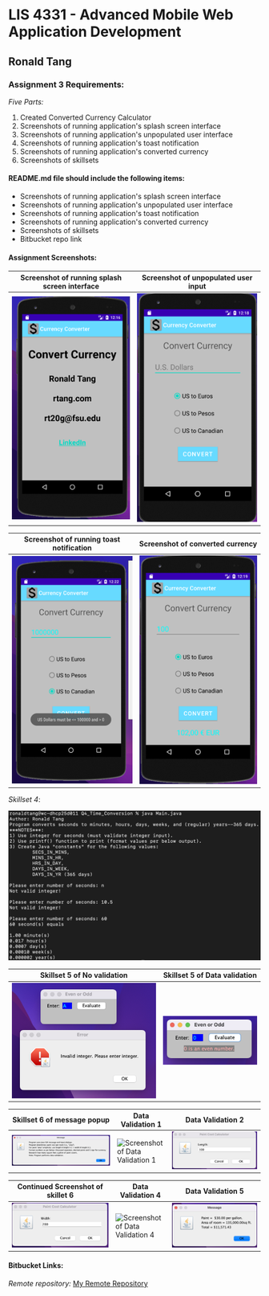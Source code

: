 # LIS 4331 - Advanced Mobile Web Application Development

## Ronald Tang

### Assignment 3 Requirements:

*Five Parts:*

1. Created Converted Currency Calculator
2. Screenshots of running application's splash screen interface
3. Screenshots of running application's unpopulated user interface
4. Screenshots of running application's toast notification
5. Screenshots of running application's converted currency
6. Screenshots of skillsets

#### README.md file should include the following items:

* Screenshots of running application's splash screen interface
* Screenshots of running application's unpopulated user interface
* Screenshots of running application's toast notification
* Screenshots of running application's converted currency
* Screenshots of skillsets
* Bitbucket repo link

#### Assignment Screenshots:

| Screenshot of running splash screen interface | Screenshot of unpopulated user input |
| ---------- | ---------- |
| ![Splash Screen Screenshot](img/splash_screen.png) | ![Unpopulated User Interface Screenshot](img/unpopulated_UI.png) |

| Screenshot of running toast notification | Screenshot of converted currency |
| ---------- | ---------- |
| ![Toast notification Screenshot](img/toast_notification.png) | ![Converted Currency Screenshot](img/converted_currency.png) |

*Skillset 4*:

![Skillset 4 Screenshot](img/time_conversion.png "Time Conversion Screenshot")

| Skillset 5 of No validation | Skillset 5 of Data validation |
| ---------- | ---------- |
| ![Screenshot of No validation](img/1_even_odd.png) | ![Screenshot of Data Validation](img/2_even_odd.png) |

| Skillset 6 of message popup | Data Validation 1 | Data Validation 2 |
| ---------- | ---------- | ---------- |
| ![Screenshot of Message popup](img/1_paint_calculator.png) | ![Screenshot of Data Validation 1](img/2_paintn_calculator.png) | ![Screenshot of Data Validation 2](img/3_paint_calculator.png) |

| Continued Screenshot of skillet 6 | Data Validation 4 | Data Validation 5 |
| ---------- | ---------- | ---------- |
| ![Screenshot of Data Validation 3](img/4_paint_calculator.png) | ![Screenshot of Data Validation 4](img/5_paintn_calculator.png) | ![Screenshot of Data Validation 5](img/6_paint_calculator.png) |

#### Bitbucket Links:

*Remote repository:*
[My Remote Repository](https://bitbucket.org/ronaldtang1/lis4331/ "My Remote Repository")
